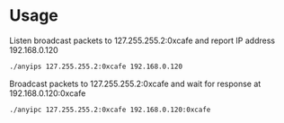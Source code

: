 # Usage

Listen broadcast packets to 127.255.255.2:0xcafe and report IP address 192.168.0.120
```sh
./anyips 127.255.255.2:0xcafe 192.168.0.120
```

Broadcast packets to 127.255.255.2:0xcafe and wait for response at 192.168.0.120:0xcafe
```sh
./anyipc 127.255.255.2:0xcafe 192.168.0.120:0xcafe
```
